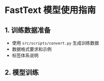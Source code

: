 # FastText 模型使用指南

## 1. 训练数据准备
- 使用 `src/scripts/convert.py` 生成训练数据
- 数据格式要求和示例
- 标签体系说明

## 2. 模型训练 